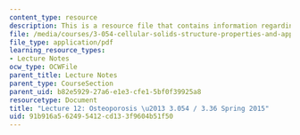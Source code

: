```yaml
---
content_type: resource
description: This is a resource file that contains information regarding lecture 12.
file: /media/courses/3-054-cellular-solids-structure-properties-and-applications-spring-2015/91b916a562495412cd133f9604b51f50_MIT3_054S14_L12_T_trans.pdf
file_type: application/pdf
learning_resource_types:
- Lecture Notes
ocw_type: OCWFile
parent_title: Lecture Notes
parent_type: CourseSection
parent_uid: b82e5929-27a6-e1e3-cfe1-5bf0f39925a8
resourcetype: Document
title: "Lecture 12: Osteoporosis \u2013 3.054 / 3.36 Spring 2015"
uid: 91b916a5-6249-5412-cd13-3f9604b51f50
---
```

